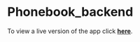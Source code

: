 # Phonebook_backend

To view a live version of the app click [**here**](https://cryptic-brook-88059.herokuapp.com/).
